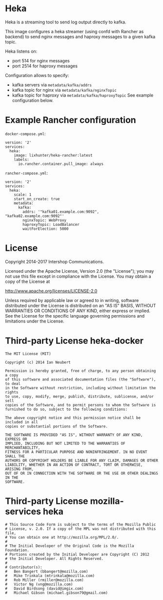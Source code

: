 # Heka

Heka is a streaming tool to send log output directly to kafka.

This image configures a heka streamer (using confd with Rancher as backend) to send nginx messages and haproxy messages to a given kafka topic.

Heka listens on:
* port 514 for nginx messages
* port 2514 for haproxy messages

Configuration allows to specify:
* kafka servers via `metadata/kafka/addrs`
* kafka topic for nginx via `metadata/kafka/nginxTopic`
* kafka topic for haproxy via `metadata/kafka/haproxyTopic`
See example configuration below.

# Example Rancher configuration

`docker-compose.yml`:

```
version: '2'
services:
  heka:
    image: lixhunter/heka-rancher:latest
    labels:
      io.rancher.container.pull_image: always
```

`rancher-compose.yml`:

```
version: '2'
services:
  heka:
    scale: 1
    start_on_create: true
    metadata:
      kafka:
        addrs: '"kafka01.example.com:9092", "kafka02.example.com:9092"'
        nginxTopic: WebProxy
        haproxyTopic: LoadBalancer
        waitForElection: 5000
```

# License

Copyright 2014-2017 Intershop Communications.

Licensed under the Apache License, Version 2.0 (the "License"); you may not use this file except in compliance with the License. You may obtain a copy of the License at

http://www.apache.org/licenses/LICENSE-2.0

Unless required by applicable law or agreed to in writing, software distributed under the License is distributed on an "AS IS" BASIS, WITHOUT WARRANTIES OR CONDITIONS OF ANY KIND, either express or implied. See the License for the specific language governing permissions and limitations under the License.

# Third-party License heka-docker

```
The MIT License (MIT)

Copyright (c) 2014 Ian Neubert

Permission is hereby granted, free of charge, to any person obtaining a copy
of this software and associated documentation files (the "Software"), to deal
in the Software without restriction, including without limitation the rights
to use, copy, modify, merge, publish, distribute, sublicense, and/or sell
copies of the Software, and to permit persons to whom the Software is
furnished to do so, subject to the following conditions:

The above copyright notice and this permission notice shall be included in all
copies or substantial portions of the Software.

THE SOFTWARE IS PROVIDED "AS IS", WITHOUT WARRANTY OF ANY KIND, EXPRESS OR
IMPLIED, INCLUDING BUT NOT LIMITED TO THE WARRANTIES OF MERCHANTABILITY,
FITNESS FOR A PARTICULAR PURPOSE AND NONINFRINGEMENT. IN NO EVENT SHALL THE
AUTHORS OR COPYRIGHT HOLDERS BE LIABLE FOR ANY CLAIM, DAMAGES OR OTHER
LIABILITY, WHETHER IN AN ACTION OF CONTRACT, TORT OR OTHERWISE, ARISING FROM,
OUT OF OR IN CONNECTION WITH THE SOFTWARE OR THE USE OR OTHER DEALINGS IN THE
SOFTWARE.
```

# Third-party License mozilla-services heka

```
# This Source Code Form is subject to the terms of the Mozilla Public
# License, v. 2.0. If a copy of the MPL was not distributed with this file,
# You can obtain one at http://mozilla.org/MPL/2.0/.
#
# The Initial Developer of the Original Code is the Mozilla Foundation.
# Portions created by the Initial Developer are Copyright (C) 2012
# the Initial Developer. All Rights Reserved.
#
# Contributor(s):
#   Ben Bangert (bbangert@mozilla.com)
#   Mike Trinkala (mtrinkala@mozilla.com)
#   Rob Miller (rmiller@mozilla.com)
#   Victor Ng (vng@mozilla.com)
#   David Birdsong (david@imgix.com)
#   Michael Gibson (michael.gibson79@gmail.com)
```
